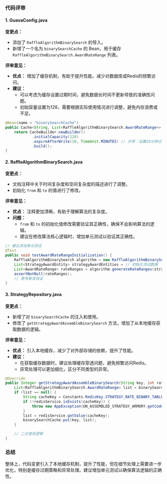 ### 代码评审

#### 1. GuavaConfig.java

**变更点：**
- 添加了 `RaffleAlgorithmBinarySearch` 的导入。
- 新增了一个名为 `binarySearchCache` 的 Bean，用于缓存 `RaffleAlgorithmBinarySearch.AwardRateRange` 列表。

**评审意见：**
- **优点：** 增加了缓存机制，有助于提升性能，减少对数据库或Redis的频繁访问。
- **建议：** 
  - 可以考虑为缓存设置过期时间，避免数据长时间不更新导致的准确性问题。
  - 初始容量设置为128，需要根据实际使用情况进行调整，避免内存浪费或不足。

```java
@Bean(name = "binarySearchCache")
public Cache<String, List<RaffleAlgorithmBinarySearch.AwardRateRange>> binarySearchCache() {
    return CacheBuilder.newBuilder()
            .initialCapacity(128)
            .expireAfterWrite(10, TimeUnit.MINUTES) // 示例：设置10分钟过期
            .build();
}
```

#### 2. RaffleAlgorithmBinarySearch.java

**变更点：**
- 文档注释中关于时间复杂度和空间复杂度的描述进行了调整。
- 初始化 `from` 和 `to` 的值进行了修改。

**评审意见：**
- **优点：** 注释更加清晰，有助于理解算法的复杂度。
- **问题：**
  - `from` 和 `to` 的初始化值修改需要验证其正确性，确保不会影响算法的逻辑。
  - 建议在修改算法核心逻辑时，增加单元测试以验证其正确性。

```java
// 建议添加单元测试
@Test
public void testAwardRateRangeInitialization() {
    RaffleAlgorithmBinarySearch algorithm = new RaffleAlgorithmBinarySearch();
    List<StrategyAwardEntity> strategyAwardEntities = // 初始化测试数据
    List<AwardRateRange> rateRanges = algorithm.generateRateRanges(strategyAwardEntities);
    assertNotNull(rateRanges);
    // 更多断言验证
}
```

#### 3. StrategyRepository.java

**变更点：**
- 新增了对 `binarySearchCache` 的注入和使用。
- 修改了 `getStrategyAwardAssembleBinarySearch` 方法，增加了从本地缓存获取数据的逻辑。

**评审意见：**
- **优点：** 引入本地缓存，减少了对外部存储的依赖，提升了性能。
- **建议：**
  - 在获取缓存数据时，建议处理缓存穿透问题，避免频繁访问Redis。
  - 异常处理可以更加细化，区分不同类型的异常。

```java
@Override
public Integer getStrategyAwardAssembleBinarySearch(String key, int rateKey) {
    List<RaffleAlgorithmBinarySearch.AwardRateRange> list = binarySearchCache.getIfPresent(key);
    if (list == null) {
        String cacheKey = Constants.RedisKey.STRATEGY_RATE_BINARY_TABLE_KEY + key;
        if (!redisService.isExists(cacheKey)) {
            throw new AppException(UN_ASSEMBLED_STRATEGY_ARMORY.getCode(), key + Constants.COLON + UN_ASSEMBLED_STRATEGY_ARMORY.getInfo());
        }
        list = redisService.getValue(cacheKey);
        binarySearchCache.put(key, list);
    }

    // 二分查找逻辑
}
```

### 总结

整体上，代码变更引入了本地缓存机制，提升了性能，但在细节处理上需要进一步优化，特别是缓存过期策略和异常处理。建议增加单元测试以确保算法逻辑的正确性。